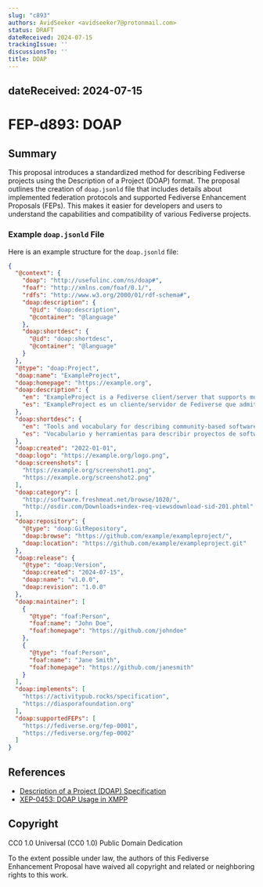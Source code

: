 ```yaml
---
slug: "c893"
authors: AvidSeeker <avidseeker7@protonmail.com>
status: DRAFT
dateReceived: 2024-07-15
trackingIssue: ''
discussionsTo: ''
title: DOAP
---
```

dateReceived: 2024-07-15
---

# FEP-d893: DOAP

## Summary

This proposal introduces a standardized method for describing Fediverse projects
using the Description of a Project (DOAP) format. The proposal outlines the
creation of `doap.jsonld` file that includes details about implemented
federation protocols and supported Fediverse Enhancement Proposals (FEPs). This
makes it easier for developers and users to understand the capabilities and
compatibility of various Fediverse projects.

### Example `doap.jsonld` File

Here is an example structure for the `doap.jsonld` file:

```json
{
  "@context": {
    "doap": "http://usefulinc.com/ns/doap#",
    "foaf": "http://xmlns.com/foaf/0.1/",
    "rdfs": "http://www.w3.org/2000/01/rdf-schema#",
    "doap:description": {
      "@id": "doap:description",
      "@container": "@language"
    },
    "doap:shortdesc": {
      "@id": "doap:shortdesc",
      "@container": "@language"
    }
  },
  "@type": "doap:Project",
  "doap:name": "ExampleProject",
  "doap:homepage": "https://example.org",
  "doap:description": {
    "en": "ExampleProject is a Fediverse client/server that supports multiple protocols and enhancements.",
    "es": "ExampleProject es un cliente/servidor de Fediverse que admite múltiples protocolos y mejoras."
  },
  "doap:shortdesc": {
    "en": "Tools and vocabulary for describing community-based software projects.",
    "es": "Vocabulario y herramientas para describir proyectos de software comunitarios."
  },
  "doap:created": "2022-01-01",
  "doap:logo": "https://example.org/logo.png",
  "doap:screenshots": [
    "https://example.org/screenshot1.png",
    "https://example.org/screenshot2.png"
  ],
  "doap:category": [
    "http://software.freshmeat.net/browse/1020/",
    "http://osdir.com/Downloads+index-req-viewsdownload-sid-201.phtml"
  ],
  "doap:repository": {
    "@type": "doap:GitRepository",
    "doap:browse": "https://github.com/example/exampleproject/",
    "doap:location": "https://github.com/example/exampleproject.git"
  },
  "doap:release": {
    "@type": "doap:Version",
    "doap:created": "2024-07-15",
    "doap:name": "v1.0.0",
    "doap:revision": "1.0.0"
  },
  "doap:maintainer": [
    {
      "@type": "foaf:Person",
      "foaf:name": "John Doe",
      "foaf:homepage": "https://github.com/johndoe"
    },
    {
      "@type": "foaf:Person",
      "foaf:name": "Jane Smith",
      "foaf:homepage": "https://github.com/janesmith"
    }
  ],
  "doap:implements": [
    "https://activitypub.rocks/specification",
    "https://diasporafoundation.org"
  ],
  "doap:supportedFEPs": [
    "https://fediverse.org/fep-0001",
    "https://fediverse.org/fep-0002"
  ]
}
```

## References

- [Description of a Project (DOAP) Specification](http://usefulinc.com/ns/doap#)
- [XEP-0453: DOAP Usage in XMPP](https://xmpp.org/extensions/xep-0453.html)

## Copyright

CC0 1.0 Universal (CC0 1.0) Public Domain Dedication

To the extent possible under law, the authors of this Fediverse Enhancement
Proposal have waived all copyright and related or neighboring rights to this
work.
